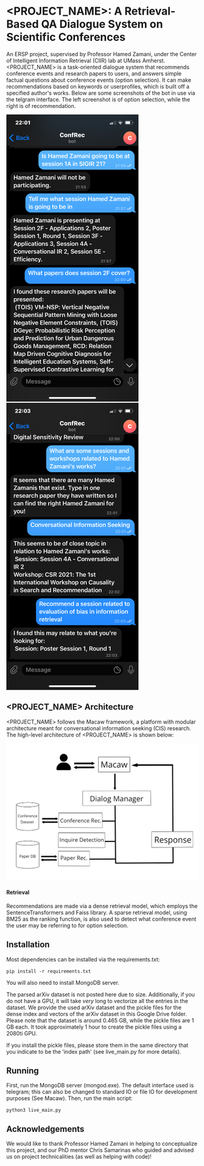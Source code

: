 # <PROJECT_NAME>: A Retrieval-Based QA Dialogue System on Scientific Conferences
An ERSP project, supervised by Professor Hamed Zamani, under the Center of Intelligent Information Retrieval (CIIR) lab at UMass Amherst. <PROJECT_NAME> is a task-oriented dialogue system that recommends conference events and research papers to users, and answers simple factual questions about conference events (option selection). It can make recommendations based on keywords or userprofiles, which is built off a specified author's works. Below are some screenshots of the bot in use via the telgram interface. The left screenshot is of option selection, while the right is of recommendation.

![Screenshots of <PROJECT_NAME> in use](example-2.PNG)
![Screenshots of <PROJECT_NAME> in use](example-1.PNG)

## <PROJECT_NAME> Architecture
<PROJECT_NAME> follows the Macaw framework, a platform with modular architecture meant for conversational information seeking (CIS) research. The high-level architecture of <PROJECT_NAME> is shown below:

![The high-level architecture of <PROJECT_NAME>](project-name-arch.png)

#### Retrieval
Recommendations are made via a dense retrieval model, which employs the SentenceTransformers and Faiss library. A sparse retrieval model, using BM25 as the ranking function, is also used to detect what conference event the user may be referring to for option selection.

## Installation
Most dependencies can be installed via the requirements.txt:
```
pip install -r requirements.txt
```

You will also need to install MongoDB server.

The parsed arXiv dataset is not posted here due to size. Additionally, if you do not have a GPU, it will take *very* long to vectorize all the entries in the dataset. We provide the used arXiv dataset and the pickle files for the dense index and vectors of the arXiv dataset in this Google Drive folder. Please note that the dataset is around 0.465 GB, while the pickle files are 1 GB each. It took approximately 1 hour to create the pickle files using a 2080ti GPU.

If you install the pickle files, please store them in the same directory that you indicate to be the 'index path' (see live_main.py for more details).

## Running
First, run the MongoDB server (mongod.exe). The default interface used is telegram; this can also be changed to standard IO or file IO for development purposes (See Macaw). Then, run the main script:
```
python3 live_main.py
```

## Acknowledgements
We would like to thank Professor Hamed Zamani in helping to conceptualize this project, and our PhD mentor Chris Samarinas who guided and advised us on project technicalities (as well as helping with code)!
